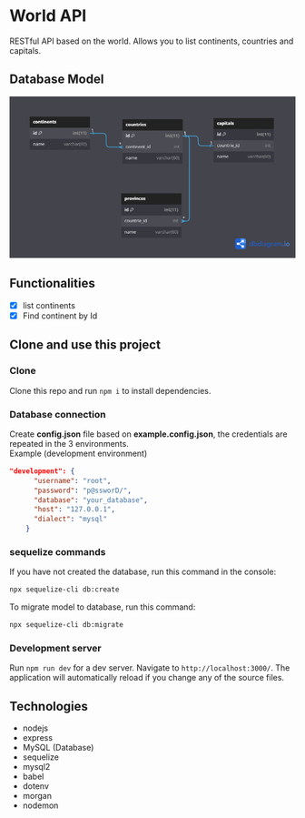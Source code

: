 # World API
RESTful API based on the world. Allows you to list continents, countries and capitals.

## Database Model
<p align="center">
    <img width="750" src="https://github.com/sebastian-reyes/world-api/blob/master/assets/github/img/db_world.png">
</p>

## Functionalities
- [x] list continents
- [x] Find continent by Id

## Clone and use this project

### Clone
Clone this repo and run `npm i` to install dependencies.

### Database connection
Create **config.json** file based on **example.config.json**, the credentials are repeated in the 3 environments.<br/>
Example (development environment)
```json
"development": {
      "username": "root",
      "password": "p@ssworD/",
      "database": "your_database",
      "host": "127.0.0.1",
      "dialect": "mysql"
    }
```

### sequelize commands
If you have not created the database, run this command in the console:
```bash
npx sequelize-cli db:create
```
To migrate model to database, run this command:
```bash
npx sequelize-cli db:migrate
```

### Development server
Run `npm run dev` for a dev server. Navigate to `http://localhost:3000/`. The application will automatically reload if you change any of the source files.

## Technologies
- nodejs
- express
- MySQL (Database)
- sequelize
- mysql2
- babel
- dotenv
- morgan
- nodemon
